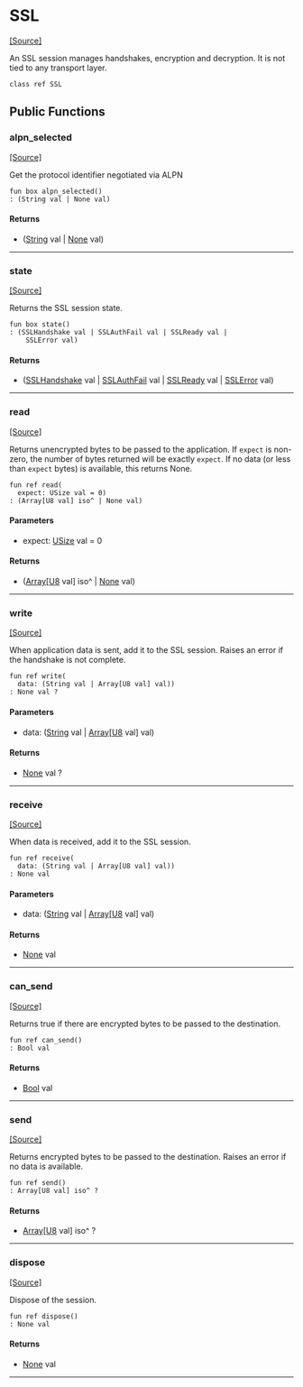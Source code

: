 # SSL
<span class="source-link">[[Source]](src/net_ssl/ssl.md#L19)</span>

An SSL session manages handshakes, encryption and decryption. It is not tied
to any transport layer.


```pony
class ref SSL
```

## Public Functions

### alpn_selected
<span class="source-link">[[Source]](src/net_ssl/ssl.md#L74)</span>


Get the protocol identifier negotiated via ALPN


```pony
fun box alpn_selected()
: (String val | None val)
```

#### Returns

* ([String](builtin-String.md) val | [None](builtin-None.md) val)

---

### state
<span class="source-link">[[Source]](src/net_ssl/ssl.md#L89)</span>


Returns the SSL session state.


```pony
fun box state()
: (SSLHandshake val | SSLAuthFail val | SSLReady val | 
    SSLError val)
```

#### Returns

* ([SSLHandshake](net_ssl-SSLHandshake.md) val | [SSLAuthFail](net_ssl-SSLAuthFail.md) val | [SSLReady](net_ssl-SSLReady.md) val | 
    [SSLError](net_ssl-SSLError.md) val)

---

### read
<span class="source-link">[[Source]](src/net_ssl/ssl.md#L95)</span>


Returns unencrypted bytes to be passed to the application. If `expect` is
non-zero, the number of bytes returned will be exactly `expect`. If no data
(or less than `expect` bytes) is available, this returns None.


```pony
fun ref read(
  expect: USize val = 0)
: (Array[U8 val] iso^ | None val)
```
#### Parameters

*   expect: [USize](builtin-USize.md) val = 0

#### Returns

* ([Array](builtin-Array.md)\[[U8](builtin-U8.md) val\] iso^ | [None](builtin-None.md) val)

---

### write
<span class="source-link">[[Source]](src/net_ssl/ssl.md#L170)</span>


When application data is sent, add it to the SSL session. Raises an error
if the handshake is not complete.


```pony
fun ref write(
  data: (String val | Array[U8 val] val))
: None val ?
```
#### Parameters

*   data: ([String](builtin-String.md) val | [Array](builtin-Array.md)\[[U8](builtin-U8.md) val\] val)

#### Returns

* [None](builtin-None.md) val ?

---

### receive
<span class="source-link">[[Source]](src/net_ssl/ssl.md#L181)</span>


When data is received, add it to the SSL session.


```pony
fun ref receive(
  data: (String val | Array[U8 val] val))
: None val
```
#### Parameters

*   data: ([String](builtin-String.md) val | [Array](builtin-Array.md)\[[U8](builtin-U8.md) val\] val)

#### Returns

* [None](builtin-None.md) val

---

### can_send
<span class="source-link">[[Source]](src/net_ssl/ssl.md#L200)</span>


Returns true if there are encrypted bytes to be passed to the destination.


```pony
fun ref can_send()
: Bool val
```

#### Returns

* [Bool](builtin-Bool.md) val

---

### send
<span class="source-link">[[Source]](src/net_ssl/ssl.md#L206)</span>


Returns encrypted bytes to be passed to the destination. Raises an error
if no data is available.


```pony
fun ref send()
: Array[U8 val] iso^ ?
```

#### Returns

* [Array](builtin-Array.md)\[[U8](builtin-U8.md) val\] iso^ ?

---

### dispose
<span class="source-link">[[Source]](src/net_ssl/ssl.md#L218)</span>


Dispose of the session.


```pony
fun ref dispose()
: None val
```

#### Returns

* [None](builtin-None.md) val

---

